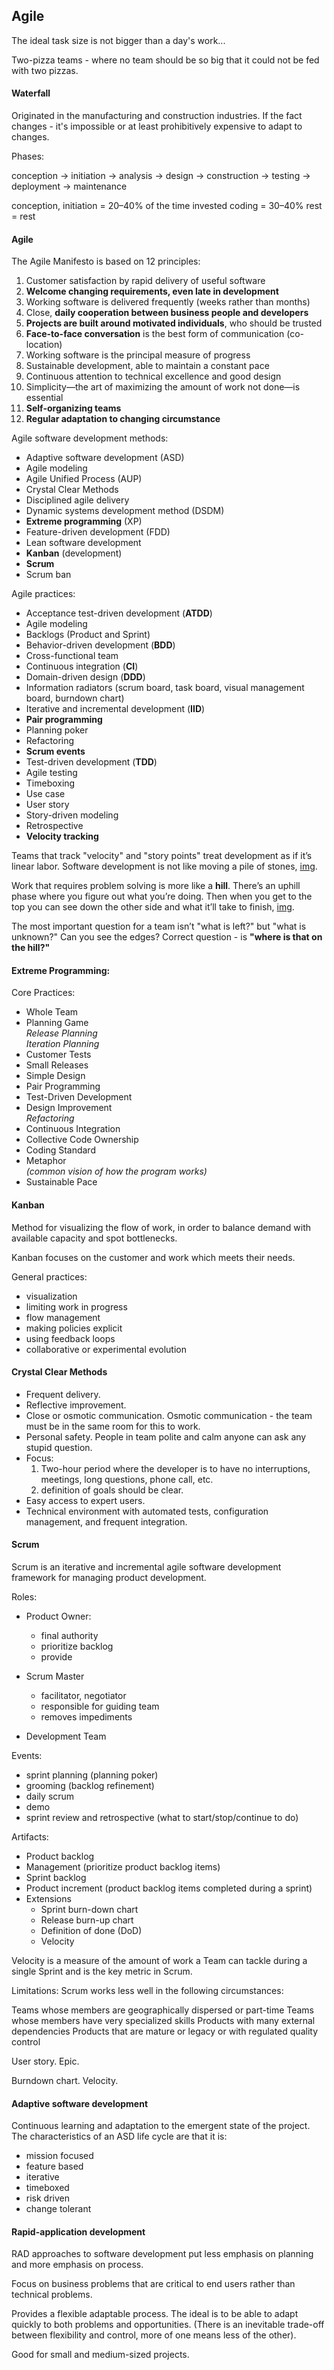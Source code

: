 Agile
-

The ideal task size is not bigger than a day's work...

Two-pizza teams - where no team should be so big that it could not be fed with two pizzas.

#### Waterfall

Originated in the manufacturing and construction industries.
If the fact changes - it's impossible or at least prohibitively expensive to adapt to changes.

Phases:

conception -> initiation -> analysis -> design -> construction -> testing -> deployment -> maintenance

conception, initiation = 20–40% of the time invested
coding = 30–40%
rest = rest

#### Agile

The Agile Manifesto is based on 12 principles:

1.  Customer satisfaction by rapid delivery of useful software
2.  **Welcome changing requirements, even late in development**
3.  Working software is delivered frequently (weeks rather than months)
4.  Close, **daily cooperation between business people and developers**
5.  **Projects are built around motivated individuals**, who should be trusted
6.  **Face-to-face conversation** is the best form of communication (co-location)
7.  Working software is the principal measure of progress
8.  Sustainable development, able to maintain a constant pace
9.  Continuous attention to technical excellence and good design
10. Simplicity—the art of maximizing the amount of work not done—is essential
11. **Self-organizing teams**
11. **Regular adaptation to changing circumstance**

Agile software development methods:

* Adaptive software development (ASD)
* Agile modeling
* Agile Unified Process (AUP)
* Crystal Clear Methods
* Disciplined agile delivery
* Dynamic systems development method (DSDM)
* **Extreme programming** (XP)
* Feature-driven development (FDD)
* Lean software development
* **Kanban** (development)
* **Scrum**
* Scrum ban

Agile practices:

* Acceptance test-driven development (**ATDD**)
* Agile modeling
* Backlogs (Product and Sprint)
* Behavior-driven development (**BDD**)
* Cross-functional team
* Continuous integration (**CI**)
* Domain-driven design (**DDD**)
* Information radiators (scrum board, task board, visual management board, burndown chart)
* Iterative and incremental development (**IID**)
* **Pair programming**
* Planning poker
* Refactoring
* **Scrum events**
* Test-driven development (**TDD**)
* Agile testing
* Timeboxing
* Use case
* User story
* Story-driven modeling
* Retrospective
* **Velocity tracking**

Teams that track "velocity" and "story points" treat development as if it’s linear labor.
Software development is not like moving a pile of stones,
[img](https://cdn-images-1.medium.com/max/2000/1*aTJOF6uQ-jlNuCbCj4BQCg.png).

Work that requires problem solving is more like a **hill**.
There’s an uphill phase where you figure out what you’re doing.
Then when you get to the top you can see down the other side and what it’ll take to finish,
[img](https://cdn-images-1.medium.com/max/2000/1*xV-g3zRDo6Zuu0QfTBGtNQ.png).

The most important question for a team isn’t "what is left?"
but "what is unknown?" Can you see the edges?
Correct question - is **"where is that on the hill?"**

#### Extreme Programming:

Core Practices:
* Whole Team
* Planning Game
<br>*Release Planning*
<br>*Iteration Planning*
* Customer Tests
* Small Releases
* Simple Design
* Pair Programming
* Test-Driven Development
* Design Improvement
<br>*Refactoring*
* Continuous Integration
* Collective Code Ownership
* Coding Standard
* Metaphor
<br>*(common vision of how the program works)*
* Sustainable Pace

#### Kanban

Method for visualizing the flow of work,
in order to balance demand with available capacity and spot bottlenecks.

Kanban focuses on the customer and work which meets their needs.

General practices:
* visualization
* limiting work in progress
* flow management
* making policies explicit
* using feedback loops
* collaborative or experimental evolution

#### Crystal Clear Methods

* Frequent delivery.
* Reflective improvement.
* Close or osmotic communication.
  Osmotic communication - the team must be in the same room for this to work.
* Personal safety.
  People in team polite and calm anyone can ask any stupid question.
* Focus:
  1. Two-hour period where the developer is to have no interruptions, meetings, long questions, phone call, etc.
  2. definition of goals should be clear.
* Easy access to expert users.
* Technical environment with automated tests, configuration management, and frequent integration.

#### Scrum

Scrum is an iterative and incremental agile software development framework
for managing product development.

Roles:

* Product Owner:
  * final authority
  * prioritize backlog
  * provide

* Scrum Master
  * facilitator, negotiator
  * responsible for guiding team
  * removes impediments

* Development Team

Events:

* sprint planning (planning poker)
* grooming (backlog refinement)
* daily scrum
* demo
* sprint review and retrospective (what to start/stop/continue to do)

Artifacts:

* Product backlog
* Management (prioritize product backlog items)
* Sprint backlog
* Product increment (product backlog items completed during a sprint)
* Extensions
  * Sprint burn-down chart
  * Release burn-up chart
  * Definition of done (DoD)
  * Velocity

Velocity is a measure of the amount of work a Team can tackle
during a single Sprint and is the key metric in Scrum.

Limitations:
Scrum works less well in the following circumstances:

Teams whose members are geographically dispersed or part-time
Teams whose members have very specialized skills
Products with many external dependencies
Products that are mature or legacy or with regulated quality control

User story.
Epic.

Burndown chart.
Velocity.

#### Adaptive software development

Continuous learning and adaptation to the emergent state of the project.
The characteristics of an ASD life cycle are that it is:

* mission focused
* feature based
* iterative
* timeboxed
* risk driven
* change tolerant

#### Rapid-application development

RAD approaches to software development put less emphasis on planning
and more emphasis on process.

Focus on business problems that are critical to end users rather than technical problems.

Provides a flexible adaptable process.
The ideal is to be able to adapt quickly to both problems and opportunities.
(There is an inevitable trade-off between flexibility and control, more of one means less of the other).

Good for small and medium-sized projects.
